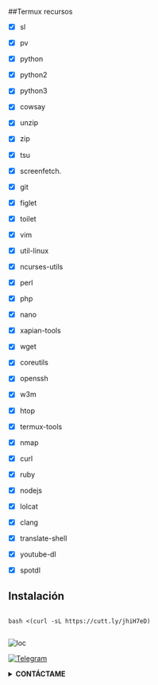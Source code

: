##Termux recursos



- [x] sl            
- [x] pv       
- [x] python
- [x] python2       
- [x] python3  
- [x] cowsay
- [x] unzip         
- [x] zip      
- [x] tsu
- [x] screenfetch.  
- [x] git      
- [x] figlet
- [x] toilet        
- [x] vim      
- [x] util-linux
- [x] ncurses-utils 
- [x] perl
- [x] php
- [x] nano
- [x] xapian-tools
- [x] wget
- [x] coreutils
- [x] openssh
- [x] w3m
- [x] htop
- [x] termux-tools
- [x] nmap
- [x] curl
- [x] ruby
- [x] nodejs
- [x] lolcat
- [x] clang
- [x] translate-shell
- [x] youtube-dl
- [x] spotdl


## Instalación
```

bash <(curl -sL https://cutt.ly/jhiH7eD)


```
![loc](https://scontent.fmex13-1.fna.fbcdn.net/v/t1.0-9/127525933_759590734628992_3910210505872181300_n.png?_nc_cat=101&ccb=2&_nc_sid=2d5d41&efg=eyJpIjoidCJ9&_nc_eui2=AeEjbeQVJTxRupl0upMyb-7swA75FQdW4unADvkVB1bi6an9ATDOjifmcEXLN9eNeTAegMMh8Rz7HUrWRrdyRSmi&_nc_ohc=MaWULQw8GXwAX8w6T4W&_nc_ht=scontent.fmex13-1.fna&oh=c8fec792649413943504d398a7caf9ce&oe=5FE35B1D)

[![Telegram](https://img.shields.io/badge/-TELEGRAM-2CA5E0?style=for-the-badge&logo=telegram&logoColor=white)](https://t.me/termux_tutoriales)


<details>
  <summary><b>CONTÁCTAME</b></summary><br>

  - <a href="https://www.facebook.com/jorgeolegario.barbamacias.1"/><img alt="Rizky Facebook" align="left" width="22px" src="https://cdn.jsdelivr.net/npm/simple-icons@v3/icons/facebook.svg" /><b>Facebook</b></a><br>
  - <a href="https://t.me/Jorgebarba"/><img alt="JORGE BARBA" align="left" width="22px" src="https://cdn.jsdelivr.net/npm/simple-icons@v3/icons/telegram.svg" /><b>Telegram</b></a><br>
  - <a href="https://youtube.com/c/JorgeBarba99"/><img alt="JORGE BARBA" align="left" width="22px" src="https://cdn.jsdelivr.net/npm/simple-icons@v3/icons/youtube.svg" /><b>Youtube</b></a><br>
  </p>
</details>

